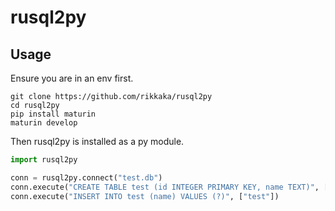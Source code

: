 # rusql2py
## Usage
Ensure you are in an env first.
```shell
git clone https://github.com/rikkaka/rusql2py
cd rusql2py
pip install maturin
maturin develop
```
Then rusql2py is installed as a py module.
```python
import rusql2py

conn = rusql2py.connect("test.db") 
conn.execute("CREATE TABLE test (id INTEGER PRIMARY KEY, name TEXT)", [])
conn.execute("INSERT INTO test (name) VALUES (?)", ["test"])
```
